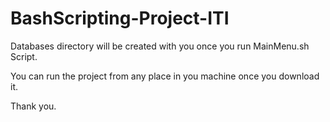 # BashScripting-Project-ITI
Databases directory will be created with you once you run MainMenu.sh Script.

You can run the project from any place in you machine once you download it.

Thank you.
